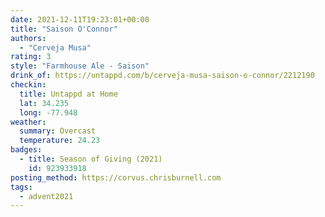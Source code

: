 ```yaml
---
date: 2021-12-11T19:23:01+00:00
title: "Saison O'Connor"
authors:
  - "Cerveja Musa"
rating: 3
style: "Farmhouse Ale - Saison"
drink_of: https://untappd.com/b/cerveja-musa-saison-o-connor/2212190
checkin:
  title: Untappd at Home
  lat: 34.235
  long: -77.948
weather:
  summary: Overcast
  temperature: 24.23
badges:
  - title: Season of Giving (2021)
    id: 923933918
posting_method: https://corvus.chrisburnell.com
tags:
  - advent2021
---
```

